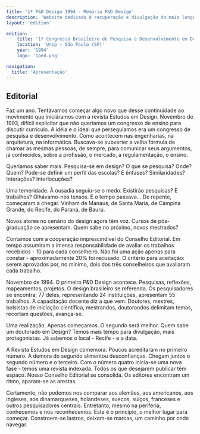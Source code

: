 ```yaml
---
title: '1º P&D Design 1994 - Memória P&D Design'
description: 'Website dedicado à recuperação e divulgação do mais longevo evento científico do campo do design no Brasil.'
layout: 'edition'

edition:
    title: '1º Congresso Brasileiro de Pesquisa e Desenvolvimento em Design'
    location: 'Unip – São Paulo (SP)'
    year: '1994'
    logo: '1ped.png'

navigation:
  title: 'Apresentação'
---
```


## Editorial

Faz um ano. Tentávamos começar algo novo que desse continuidade ao movimento que iniciáramos com a revista Estudos em Design. Novembro de 1993, difícil explicitar que não queríamos um congresso de ensino para discutir currículo. A idéia e o ideal que perseguíamos era um congresso de pesquisa e desenvolvimento. Como acontecem nas engenharias, na arquitetura, na informática. Buscava-se subverter a velha fórmula de chamar as mesmas pessoas, de sempre, para comunicar seus argumentos, já conhecidos, sobre a profissão, o mercado, a regulamentação, o ensino.

Queríamos saber mais. Pesquisa-se em design? O que se pesquisa? Onde? Quem? Pode-se definir um perfil das escolas? E ênfases? Similaridades? Interações? Interlocuções?

Uma temeridade. À ousadia seguiu-se o medo. Existirão pesquisas? E trabalhos? Olhávamo-nos tensos. E o tempo passava... De repente, começaram a chegar. Vinham de Manaus, de Santa Maria, de Campina Grande, do Recife, do Paraná, de Baurú.

Novos atores no cenário do design agora têm voz. Cursos de pós-graduação se apresentam. Quem sabe no próximo, novos mestrados?

Contamos com a cooperação imprescindível do Conselho Editorial. Em tempo assumiram a imensa responsabilidade de avaliar os trabalhos recebidos - 10 para cada conselheiro. Não foi uma ação apenas para constar - aproximadamente 20% foi recusado. O critério para aceitação: serem aprovados por, no mínimo, dois dos três conselheiros que avaliaram cada trabalho.

Novembro de 1994. O primeiro P&D Design acontece. Pesquisas, reflexões, mapeamentos, projetos. O design brasileiro se referenda. Os pesquisadores se encontra; 77 deles, representando 24 instituiçòes, apresentam 55 trabalhos. A capacitação docente diz a que vem. Doutores, mestres, bolsistas de iniciação científica, mestrandos, doutorandos delimitam temas, recortam questões, avança-se.

Uma realização. Apenas começamos. O segundo será melhor. Quem sabe um doutorado em Design? Temos mais tempo para divulgação, mais protagonistas. Já sabemos o local - Recife - e a data.

A Revista Estudos em Design comemora. Poucos acreditaram no primeiro número. A demora do segundo alimentou desconfianças. Chegam juntos o segundo número e o terceiro. Com o número quatro inicia-se uma nova fase - temos uma revista indexada. Todos os que desejarem publicar têm espaço. Nosso Conselho Editorial se consolida. Os editores encontram um ritmo, aparam-se as arestas.

Certamente, não podemos nos comparar aos alemães, aos americanos, aos ingleses, aos dinamarqueses, holandeses, suecos, suíços, franceses e outros pesquisadores centrais. Entretanto, mesmo na periferia, conhecemos e nos reconhecemos. Este é o princípio, o melhor lugar para começar. Constroem-se lastros, deixam-se marcas, um caminho por onde navegar.
